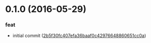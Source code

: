 <a name="0.1.0"></a>
# 0.1.0 (2016-05-29)


### feat

* initial commit ([2b5f30fc407efa36baaf0c42976648860651cc0a](https://github.com/timbru31/spigot-anti-piracy-csv-exporter/commit/2b5f30fc407efa36baaf0c42976648860651cc0a))



